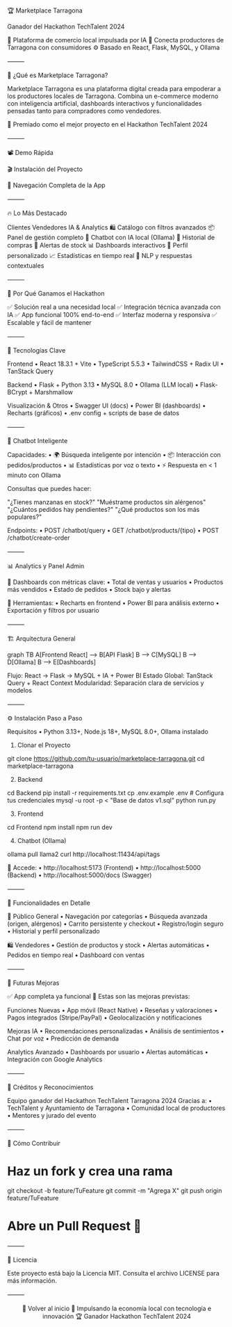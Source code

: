 🏆 Marketplace Tarragona

Ganador del Hackathon TechTalent 2024

🌿 Plataforma de comercio local impulsada por IA
🎯 Conecta productores de Tarragona con consumidores
⚙️ Basado en React, Flask, MySQL, y Ollama

⸻

🚀 ¿Qué es Marketplace Tarragona?

Marketplace Tarragona es una plataforma digital creada para empoderar a los productores locales de Tarragona. Combina un e-commerce moderno con inteligencia artificial, dashboards interactivos y funcionalidades pensadas tanto para compradores como vendedores.

🎉 Premiado como el mejor proyecto en el Hackathon TechTalent 2024

⸻

📽️ Demo Rápida

🎬 Instalación del Proyecto

🧭 Navegación Completa de la App


⸻

🔥 Lo Más Destacado

Clientes	Vendedores	IA & Analytics
🛍️ Catálogo con filtros avanzados	📦 Panel de gestión completo	🤖 Chatbot con IA local (Ollama)
🧾 Historial de compras	🔔 Alertas de stock	📊 Dashboards interactivos
🧑 Perfil personalizado	📈 Estadísticas en tiempo real	🧠 NLP y respuestas contextuales


⸻

🏅 Por Qué Ganamos el Hackathon

✅ Solución real a una necesidad local
✅ Integración técnica avanzada con IA
✅ App funcional 100% end-to-end
✅ Interfaz moderna y responsiva
✅ Escalable y fácil de mantener

⸻

🧱 Tecnologías Clave

Frontend
	•	React 18.3.1 + Vite
	•	TypeScript 5.5.3
	•	TailwindCSS + Radix UI
	•	TanStack Query

Backend
	•	Flask + Python 3.13
	•	MySQL 8.0
	•	Ollama (LLM local)
	•	Flask-BCrypt + Marshmallow

Visualización & Otros
	•	Swagger UI (docs)
	•	Power BI (dashboards)
	•	Recharts (gráficos)
	•	.env config + scripts de base de datos

⸻

🧠 Chatbot Inteligente

Capacidades:
	•	🌍 Búsqueda inteligente por intención
	•	📦 Interacción con pedidos/productos
	•	📊 Estadísticas por voz o texto
	•	⚡ Respuesta en < 1 minuto con Ollama

Consultas que puedes hacer:

"¿Tienes manzanas en stock?"
"Muéstrame productos sin alérgenos"
"¿Cuántos pedidos hay pendientes?"
"¿Qué productos son los más populares?"

Endpoints:
	•	POST /chatbot/query
	•	GET /chatbot/products/{tipo}
	•	POST /chatbot/create-order

⸻

📊 Analytics y Panel Admin

🎯 Dashboards con métricas clave:
	•	Total de ventas y usuarios
	•	Productos más vendidos
	•	Estado de pedidos
	•	Stock bajo y alertas

📌 Herramientas:
	•	Recharts en frontend
	•	Power BI para análisis externo
	•	Exportación y filtros por usuario

⸻

🏗️ Arquitectura General

graph TB
    A[Frontend React] --> B[API Flask]
    B --> C[MySQL]
    B --> D[Ollama]
    B --> E[Dashboards]

Flujo: React → Flask → MySQL + IA + Power BI
Estado Global: TanStack Query + React Context
Modularidad: Separación clara de servicios y modelos

⸻

⚙️ Instalación Paso a Paso

Requisitos
	•	Python 3.13+, Node.js 18+, MySQL 8.0+, Ollama instalado

1. Clonar el Proyecto

git clone https://github.com/tu-usuario/marketplace-tarragona.git
cd marketplace-tarragona

2. Backend

cd Backend
pip install -r requirements.txt
cp .env.example .env   # Configura tus credenciales
mysql -u root -p < "Base de datos v1.sql"
python run.py

3. Frontend

cd Frontend
npm install
npm run dev

4. Chatbot (Ollama)

ollama pull llama2
curl http://localhost:11434/api/tags

🧪 Accede:
	•	http://localhost:5173 (Frontend)
	•	http://localhost:5000 (Backend)
	•	http://localhost:5000/docs (Swagger)

⸻

📱 Funcionalidades en Detalle

🎯 Público General
	•	Navegación por categorías
	•	Búsqueda avanzada (origen, alérgenos)
	•	Carrito persistente y checkout
	•	Registro/login seguro
	•	Historial y perfil personalizado

🛍️ Vendedores
	•	Gestión de productos y stock
	•	Alertas automáticas
	•	Pedidos en tiempo real
	•	Dashboard con ventas

⸻

🔮 Futuras Mejoras

✅ App completa ya funcional
📌 Estas son las mejoras previstas:

Funciones Nuevas
	•	App móvil (React Native)
	•	Reseñas y valoraciones
	•	Pagos integrados (Stripe/PayPal)
	•	Geolocalización y notificaciones

Mejoras IA
	•	Recomendaciones personalizadas
	•	Análisis de sentimientos
	•	Chat por voz
	•	Predicción de demanda

Analytics Avanzado
	•	Dashboards por usuario
	•	Alertas automáticas
	•	Integración con Google Analytics

⸻

👥 Créditos y Reconocimientos

Equipo ganador del Hackathon TechTalent Tarragona 2024
Gracias a:
	•	TechTalent y Ayuntamiento de Tarragona
	•	Comunidad local de productores
	•	Mentores y jurado del evento

⸻

🤝 Cómo Contribuir

# Haz un fork y crea una rama
git checkout -b feature/TuFeature
git commit -m "Agrega X"
git push origin feature/TuFeature
# Abre un Pull Request 🚀


⸻

📄 Licencia

Este proyecto está bajo la Licencia MIT.
Consulta el archivo LICENSE para más información.

⸻


<div align="center">


🔗 Volver al inicio
🚀 Impulsando la economía local con tecnología e innovación
🏆 Ganador Hackathon TechTalent 2024

</div>
